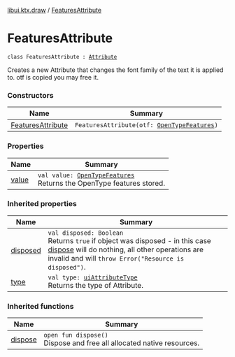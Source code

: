 [libui.ktx.draw](../README.md) / [FeaturesAttribute](README.md)

# FeaturesAttribute

`class FeaturesAttribute : `[`Attribute`](../-attribute/README.md)

Creates a new Attribute that changes the font family of the text it is applied to.
otf is copied you may free it.

### Constructors

| Name | Summary |
|---|---|
| [FeaturesAttribute](-features-attribute.md) | `FeaturesAttribute(otf: `[`OpenTypeFeatures`](../-open-type-features/README.md)`)` |

### Properties

| Name | Summary |
|---|---|
| [value](value.md) | `val value: `[`OpenTypeFeatures`](../-open-type-features/README.md)<br>Returns the OpenType features stored. |

### Inherited properties

| Name | Summary |
|---|---|
| [disposed](../../libui.ktx/-disposable/disposed.md) | `val disposed: Boolean`<br>Returns `true` if object was disposed - in this case [dispose](../../libui.ktx/-disposable/dispose.md) will do nothing, all other operations are invalid and will `throw Error("Resource is disposed")`. |
| [type](../-attribute/type.md) | `val type: `[`uiAttributeType`](../../libui/ui-attribute-type.md)<br>Returns the type of Attribute. |

### Inherited functions

| Name | Summary |
|---|---|
| [dispose](../../libui.ktx/-disposable/dispose.md) | `open fun dispose()`<br>Dispose and free all allocated native resources. |
